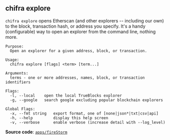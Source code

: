## chifra explore

`chifra explore` opens Etherscan (and other explorers -- including our own) to the block, transaction hash, or address you specify. It's a handy (configurable) way to open an explorer from the command line, nothing more.

```
Purpose:
  Open an explorer for a given address, block, or transaction.

Usage:
  chifra explore [flags] <term> [term...]

Arguments:
  terms - one or more addresses, names, block, or transaction identifiers

Flags:
  -l, --local    open the local TrueBlocks explorer
  -g, --google   search google excluding popular blockchain explorers

Global Flags:
  -x, --fmt string   export format, one of [none|json*|txt|csv|api]
  -h, --help         display this help screen
  -v, --verbose      enable verbose (increase detail with --log_level)
```

**Source code**: [`apps/fireStorm`](https://github.com/TrueBlocks/trueblocks-core/tree/master/src/apps/fireStorm)

